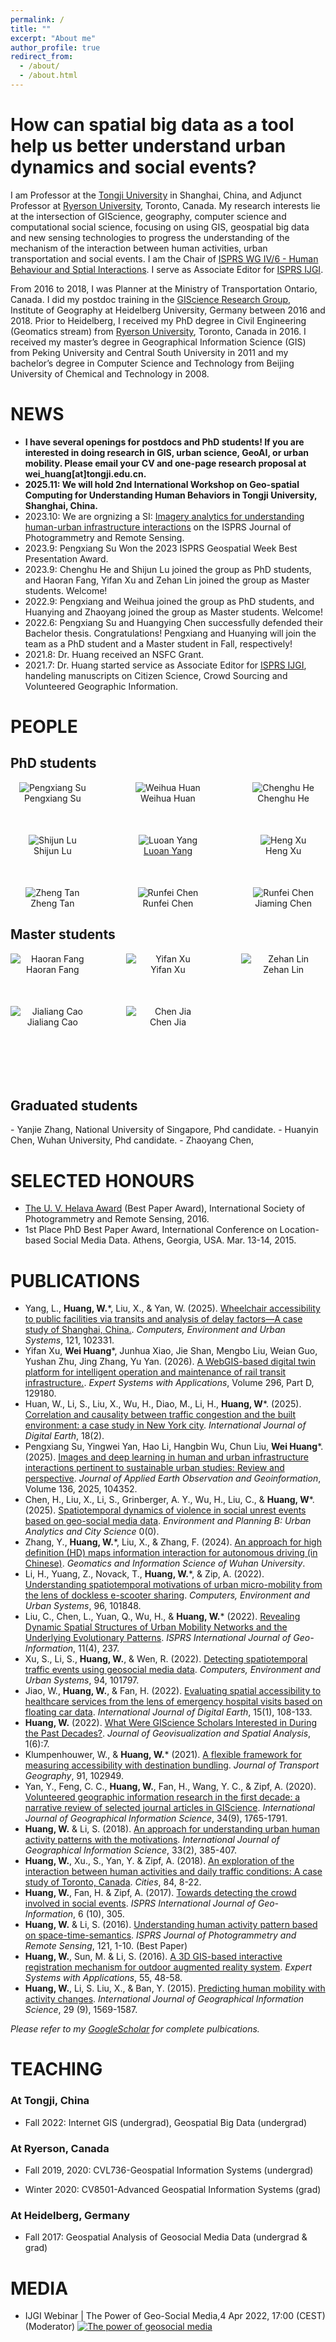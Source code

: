 ```yaml
---
permalink: /
title: ""
excerpt: "About me"
author_profile: true
redirect_from: 
  - /about/
  - /about.html
---
```


How can spatial big data as a tool help us better understand urban dynamics and social events?
=

I am Professor at the [Tongji University](https://celiang.tongji.edu.cn/info/1300/2388.htm) in Shanghai, China, and Adjunct Professor at [Ryerson University](https://www.ryerson.ca/), Toronto, Canada. My research interests lie at the intersection of GIScience, geography, computer science and computational social science, focusing on using GIS, geospatial big data and new sensing technologies to progress the understanding of the mechanism of the interaction between human activities, urban transportation and social events. I am the Chair of [ISPRS WG IV/6 - Human Behaviour and Sptial Interactions](https://www2.isprs.org/commissions/comm4/wg6/). I serve as Associate Editor for [ISPRS IJGI](https://www.mdpi.com/journal/ijgi).

From 2016 to 2018, I was Planner at the Ministry of Transportation Ontario, Canada. I did my postdoc training in the [GIScience Research Group](https://www.geog.uni-heidelberg.de/gis/index_en.html), Institute of Geography at Heidelberg University, Germany between 2016 and 2018. Prior to Heidelberg, I received my PhD degree in Civil Engineering (Geomatics stream) from [Ryerson University](https://www.ryerson.ca/), Toronto, Canada in 2016. I received my master’s degree in Geographical Information Science (GIS) from Peking University and Central South University in 2011 and my bachelor’s degree in Computer Science and Technology from Beijing University of Chemical and Technology in 2008.

NEWS
======
- **I have several openings for postdocs and PhD students! If you are interested in doing research in GIS, urban science, GeoAI, or urban mobility. Please email your CV and one-page research proposal at wei_huang[at]tongji.edu.cn.**
- **2025.11: We will hold 2nd International Workshop on Geo-spatial Computing for Understanding Human Behaviors in Tongji University, Shanghai, China.**
- 2023.10: We are orgnizing a SI: [Imagery analytics for understanding human-urban infrastructure interactions](https://www.sciencedirect.com/journal/isprs-journal-of-photogrammetry-and-remote-sensing/about/call-for-papers#imagery-analytics-for-understanding-human-urban-infrastructure-interactions) on the ISPRS Journal of Photogrammetry and Remote Sensing.
- 2023.9: Pengxiang Su Won the 2023 ISPRS Geospatial Week Best Presentation Award.
- 2023.9: Chenghu He and Shijun Lu joined the group as PhD students, and Haoran Fang, Yifan Xu and Zehan Lin joined the group as Master students. Welcome!
- 2022.9: Pengxiang and Weihua joined the group as PhD students, and Huanying and Zhaoyang joined the group as Master students. Welcome!
- 2022.6: Pengxiang Su and Huangying Chen successfully defended their Bachelor thesis. Congratulations! Pengxiang and Huanying will join the team as a PhD student and a Master student in Fall, respectively!
- 2021.8: Dr. Huang received an NSFC Grant. 
- 2021.7: Dr. Huang started service as Associate Editor for [ISPRS IJGI](https://www.mdpi.com/journal/ijgi), handeling manuscripts on Citizen Science, Crowd Sourcing and Volunteered Geographic Information.

PEOPLE
======

<h2>PhD students</h2>
<div style="display: grid; gap: 50px; grid-template-columns: 1fr 1fr 1fr; grid-template-rows: 1fr 1fr 1fr; justify-items: center ; justify-content: start; align-content: space-evenly;">
  <div style="text-align: center;">
    <img src="images/spx.jpg" alt="Pengxiang Su" style="display: block; width: auto; height: auto;"/>
    <a>Pengxiang Su</a>
  </div>
  <div style="text-align: center;">
    <img src="images/hwh.jpg" alt="Weihua Huan" style="display: block; width: auto; height: auto;"/>
    <a>Weihua Huan</a>
  </div>
  <div style="text-align: center;;">
    <img src="images/hch.jpg" alt="Chenghu He" style="display: block; width: auto; height: auto;"/>
    <a>Chenghu He</a>
  </div>
  <div style="text-align: center;">
    <img src="images/lsj.jpg" alt="Shijun Lu" style="display: block; width: auto; height: auto;"/>
    <a>Shijun Lu</a>
  </div>
  <div style="text-align: center;">
    <img src="images/yla.jpg" alt="Luoan Yang" style="display: block; width: auto; height: auto;"/>
      <a href="https://www.researchgate.net/profile/Luoan-Yang">Luoan Yang</a>
  </div>
  <div style="text-align: center;">
    <img src="images/xh.jpg" alt="Heng Xu" style="display: block; width: auto; height: auto;"/>
      <a >Heng Xu</a>
  </div>
  <div style="text-align: center;">
    <img src="images/tz.jpg" alt="Zheng Tan" style="display: block; width: auto; height: auto;"/>
      <a >Zheng Tan</a>
  </div>
  <div style="text-align: center;">
    <img src="images/crf.jpg" alt="Runfei Chen" style="display: block; width: auto; height: auto;"/>
      <a >Runfei Chen</a>
  </div>
  <div style="text-align: center;">
    <img src="images/crf.jpg" alt="Runfei Chen" style="display: block; width: auto; height: auto;"/>
      <a >Jiaming Chen</a>
  </div>
</div>

<h2>Master students</h2>
<div style="display: grid; gap: 50px; grid-template-columns: 1fr 1fr 1fr; grid-template-rows: 1fr 1fr 1fr; justify-content: start;">
  <div style="text-align: center;">
    <img src="images/fhr.jpg" alt="Haoran Fang" style="display: block; width: auto; height: auto;"/>
    <a>Haoran Fang</a>
  </div>
  <div style="text-align: center;">
    <img src="images/xyf.jpg" alt="Yifan Xu" style="display: block; width: auto; height: auto;"/>
    <a>Yifan Xu</a>
  </div>
  <div style="text-align: center;">
    <img src="images/lzh.jpg" alt="Zehan Lin" style="display: block; width: auto; height: auto;"/>
    <a>Zehan Lin</a>
  </div>
  <div style="text-align: center;">
    <img src="images/cjl.png" alt="Jialiang Cao" style="display: block; width: auto; height: auto;"/>
    <a>Jialiang Cao</a>
  </div>
  <div style="text-align: center;">
    <img src="images/jc.png" alt="Chen Jia" style="display: block; width: auto; height: auto;"/>
    <a>Chen Jia</a>
  </div>
</div>

<h2>Graduated students</h2>
- Yanjie Zhang, National University of Singapore, Phd candidate.
- Huanyin Chen, Wuhan University, Phd candidate.
- Zhaoyang Chen, 
<p></p>

SELECTED HONOURS
======
- [The U. V. Helava Award](https://www.isprs.org/society/awards/helava/2016.aspx) (Best Paper Award), International Society of Photogrammetry and Remote Sensing, 2016.
- 1st Place PhD Best Paper Award, International Conference on Location-based Social Media Data. Athens, Georgia, USA. Mar. 13-14, 2015.

PUBLICATIONS
======
- Yang, L., **Huang, W.***, Liu, X., & Yan, W. (2025). [Wheelchair accessibility to public facilities via transits and analysis of delay factors—A case study of Shanghai, China.](https://doi.org/10.1016/j.compenvurbsys.2025.102331). _Computers, Environment and Urban Systems_, 121, 102331.
- Yifan Xu, **Wei Huang***, Junhua Xiao, Jie Shan, Mengbo Liu, Weian Guo, Yushan Zhu, Jing Zhang, Yu Yan. (2026). [A WebGIS-based digital twin platform for intelligent operation and maintenance of rail transit infrastructure.](https://www.sciencedirect.com/science/article/pii/S0957417425027964). _Expert Systems with Applications_, Volume 296, Part D, 129180.
- Huan, W., Li, S., Liu, X., Wu, H., Diao, M., Li, H., **Huang, W***. (2025). [Correlation and causality between traffic congestion and the built environment: a case study in New York city](https://doi.org/10.1080/17538947.2025.2548377). _International Journal of Digital Earth_, 18(2).
- Pengxiang Su, Yingwei Yan, Hao Li, Hangbin Wu, Chun Liu, **Wei Huang***. (2025). [Images and deep learning in human and urban infrastructure interactions pertinent to sustainable urban studies: Review and perspective](https://doi.org/10.1016/j.jag.2024.104352). _Journal of Applied Earth Observation and Geoinformation_, Volume 136, 2025, 104352.
- Chen, H., Liu, X., Li, S., Grinberger, A. Y., Wu, H., Liu, C., & **Huang, W***. (2025). [Spatiotemporal dynamics of violence in social unrest events based on geo-social media data](https://doi.org/10.1177/23998083251344354). _Environment and Planning B: Urban Analytics and City Science_ 0(0). 
- Zhang, Y., **Huang, W.***, Liu, X., & Zhang, F. (2024). [An approach for high definition (HD) maps information interaction for autonomous driving (in Chinese)](http://ch.whu.edu.cn/en/article/doi/10.13203/j.whugis20230166). _Geomatics and Information Science of Wuhan University_.
- Li, H., Yuang, Z., Novack, T., **Huang, W.***, & Zip, A. (2022). [Understanding spatiotemporal motivations of urban micro-mobility from the lens of dockless e-scooter sharing](https://www.sciencedirect.com/science/article/pii/S0198971522000928). _Computers, Environment and Urban Systems_, 96, 101848.
- Liu, C., Chen, L., Yuan, Q., Wu, H., & **Huang, W.*** (2022). [Revealing Dynamic Spatial Structures of Urban Mobility Networks and the Underlying Evolutionary Patterns](https://www.mdpi.com/2220-9964/11/4/237). _ISPRS International Journal of Geo-Information_, 11(4), 237.
- Xu, S., Li, S., **Huang, W.**, & Wen, R. (2022). [Detecting spatiotemporal traffic events using geosocial media data](https://www.sciencedirect.com/science/article/pii/S0198971522000412). _Computers, Environment and Urban Systems_, 94, 101797.
- Jiao, W., **Huang, W.**, & Fan, H. (2022). [Evaluating spatial accessibility to healthcare services from the lens of emergency hospital visits based on floating car data](https://www.tandfonline.com/doi/full/10.1080/17538947.2021.2014578). _International Journal of Digital Earth_, 15(1), 108-133.
- **Huang, W.** (2022). [What Were GIScience Scholars Interested in During the Past Decades?](https://link.springer.com/article/10.1007/s41651-021-00098-3). _Journal of Geovisualization and Spatial Analysis_, 1(6):7.
- Klumpenhouwer, W., & **Huang, W.*** (2021). [A flexible framework for measuring accessibility with destination bundling](https://www.sciencedirect.com/science/article/abs/pii/S0966692321000028). _Journal of Transport Geography_, 91, 102949.
- Yan, Y., Feng, C. C., **Huang, W.**, Fan, H., Wang, Y. C., & Zipf, A. (2020). [Volunteered geographic information research in the first decade: a narrative review of selected journal articles in GIScience](https://www.tandfonline.com/doi/abs/10.1080/13658816.2020.1730848). _International Journal of Geographical Information Science_, 34(9), 1765-1791.
- **Huang, W.** & Li, S. (2018). [An approach for understanding urban human activity patterns with the motivations](https://www.tandfonline.com/doi/abs/10.1080/13658816.2018.1530354). _International Journal of Geographical Information Science_, 33(2), 385-407.
- **Huang, W.**, Xu., S., Yan, Y. & Zipf, A. (2018). [An exploration of the interaction between human activities and daily traffic conditions: A case study of Toronto, Canada](https://www.sciencedirect.com/science/article/abs/pii/S0264275118302786). _Cities_, 84, 8-22.
- **Huang, W.**, Fan, H. & Zipf, A. (2017). [Towards detecting the crowd involved in social events](https://www.mdpi.com/2220-9964/6/10/305). _ISPRS International Journal of Geo-Information_, 6 (10), 305.
- **Huang, W.** & Li, S. (2016). [Understanding human activity pattern based on space-time-semantics](https://www.sciencedirect.com/science/article/abs/pii/S0924271616303203). _ISPRS Journal of Photogrammetry and Remote Sensing_, 121, 1-10. (Best Paper)
- **Huang, W.**, Sun, M. & Li, S. (2016). [A 3D GIS-based interactive registration mechanism for outdoor augmented reality system](https://www.sciencedirect.com/science/article/abs/pii/S0957417416000609). _Expert Systems with Applications_, 55, 48-58.
- **Huang, W.**, Li, S. Liu, X., & Ban, Y. (2015). [Predicting human mobility with activity changes](https://www.tandfonline.com/doi/abs/10.1080/13658816.2015.1033421). _International Journal of Geographical Information Science_, 29 (9), 1569-1587. 

_Please refer to my [GoogleScholar](https://scholar.google.ca/citations?user=_Xdi93IAAAAJ&hl=en) for complete pulbications._

TEACHING
=====
<h3>At Tongji, China</h3>
<ul>
  <li>Fall 2022: Internet GIS (undergrad), Geospatial Big Data (undergrad)</li>
</ul>
<h3>At Ryerson, Canada</h3>
<ul>
  <li>Fall 2019, 2020: CVL736-Geospatial Information Systems (undergrad)</li>
</ul>
<ul>
  <li>Winter 2020: CV8501-Advanced Geospatial Information Systems (grad)</li>
</ul>
<h3>At Heidelberg, Germany</h3>
<ul>
  <li>Fall 2017: Geospatial Analysis of Geosocial Media Data (undergrad & grad)</li>
</ul>

MEDIA
======
- IJGI Webinar | The Power of Geo-Social Media,4 Apr 2022, 17:00 (CEST) (Moderator)
[![The power of geosocial media](https://res.cloudinary.com/marcomontalbano/image/upload/v1650261951/video_to_markdown/images/youtube--qAKGnJkRYXU-c05b58ac6eb4c4700831b2b3070cd403.jpg)](https://youtu.be/qAKGnJkRYXU "The power of geosocial media")
